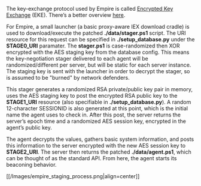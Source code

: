 The key-exchange protocol used by Empire is called [Encrypted Key Exchange](https://en.wikipedia.org/wiki/Encrypted_key_exchange) (EKE). There’s a better overview [here](http://stackoverflow.com/questions/15779392/encrypted-key-exchange-understanding).

For Empire, a small launcher (a basic proxy-aware IEX download cradle) is used to download/execute the patched **./data/stager.ps1** script. The URI resource for this request can be specified in **./setup_database.py** under the **STAGE0_URI** paramater. The **stager.ps1** is case-randomized then XOR encrypted with the AES staging key from the database config. This means the key-negotiation stager delivered to each agent will be randomized/different per server, but will be static for each server instance. The staging key is sent with the launcher in order to decrypt the stager, so is assumed to be "burned" by network defenders.

This stager generates a randomized RSA private/public key pair in memory, uses the AES staging key to post the encrypted RSA public key to the **STAGE1_URI** resource (also specifiable in **./setup_database.py**). A random 12-character SESSIONID is also generated at this point, which is the initial name the agent uses to check in. After this post, the server returns the server’s epoch time and a randomized AES session key, encrypted in the agent’s public key.

The agent decrypts the values, gathers basic system information, and posts this information to the server encrypted with the new AES session key to **STAGE2_URI**. The server then returns the patched **./data/agent.ps1**, which can be thought of as the standard API. From here, the agent starts its beaconing behavior.

[[/Images/empire_staging_process.png|align=center]]